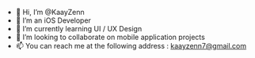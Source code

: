 - 👋 Hi, I’m @KaayZenn
- 👀 I’m an iOS Developer
- 🌱 I’m currently learning UI / UX Design
- 💞️ I’m looking to collaborate on mobile application projects
- 📫 You can reach me at the following address : kaayzenn7@gmail.com

<!---
KaayZenn0/KaayZenn0 is a ✨ special ✨ repository because its `README.md` (this file) appears on your GitHub profile.
You can click the Preview link to take a look at your changes.
--->

